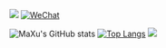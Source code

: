[![](https://leetcode-badge.haozibi.dev/v1cn/solved/maxusun.svg?style=flat-square&labelColor=black&color=%23ffa116&label=Solved&query=solvedOverTotal&logo=leetcode&logoColor=yellow)](https://www.leetcode-cn.com/u/maxusun)
[![WeChat](https://img.shields.io/badge/WeChat-mx_ninthSun-brightgreen.svg?style=flat-square&logo=Juejin)](wechat_qr_code.jpg?raw=true)

![MaXu's GitHub stats](https://github-readme-stats.vercel.app/api?username=maxusun&show_icons=true&theme=dark)
[![Top Langs](https://github-readme-stats.vercel.app/api/top-langs/?username=maxusun&theme=dark&layout=compact)](https://github.com/anuraghazra/github-readme-stats)
![](https://stats.justsong.cn/api/leetcode/?username=maxusun&theme=dark&cn=true)
